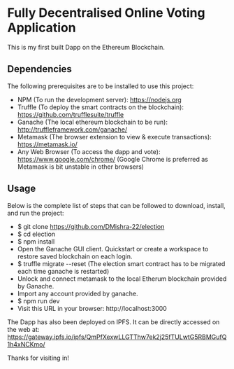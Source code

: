 # Fully Decentralised Online Voting Application
This is my first built Dapp on the Ethereum Blockchain.


## Dependencies

The following prerequisites are to be installed to use this project:

- NPM (To run the development server): https://nodejs.org
- Truffle (To deploy the smart contracts on the blockchain): https://github.com/trufflesuite/truffle
- Ganache (The local ethereum blockchain to be run): http://truffleframework.com/ganache/
- Metamask (The browser extension to view & execute transactions): https://metamask.io/
- Any Web Browser (To access the dapp and vote): https://www.google.com/chrome/ (Google Chrome is preferred as Metamask is bit unstable in other browsers)


## Usage

Below is the complete list of steps that can be followed to download, install, and run the project:

- $ git clone https://github.com/DMishra-22/election
- $ cd election
- $ npm install
- Open the Ganache GUI client. Quickstart or create a workspace to restore saved blockchain on each login.
- $ truffle migrate --reset (The election smart contract has to be migrated each time ganache is restarted)
- Unlock and connect metamask to the local Etherum blockchain provided by Ganache.
- Import any account provided by ganache.
- $ npm run dev
- Visit this URL in your browser: http://localhost:3000

The Dapp has also been deployed on IPFS. It can be directly accessed on the web at: https://gateway.ipfs.io/ipfs/QmPfXexwLLGTThw7ek2j25fTULwtG5RBMGufQ1h4xNCKmo/

Thanks for visiting in!
